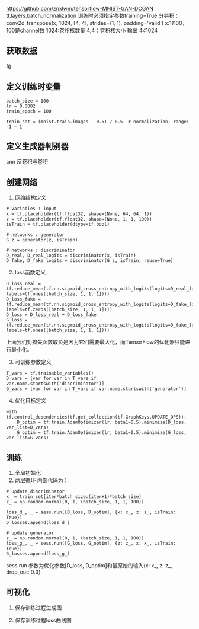 https://github.com/znxlwm/tensorflow-MNIST-GAN-DCGAN
tf.layers.batch_normalization 
训练时必须指定参数training=True
分卷积：
conv2d_transpose(x, 1024, [4, 4], strides=(1, 1), padding='valid')
x:1*1*100，100是channel数
1024:卷积核数量
4,4：卷积核大小
输出 4*4*1024

## 获取数据
略

## 定义训练时变量
```angular2html
batch_size = 100
lr = 0.0002
train_epoch = 100

train_set = (mnist.train.images - 0.5) / 0.5  # normalization; range: -1 ~ 1
```

## 定义生成器判别器
cnn 反卷积与卷积

## 创建网络
1. 网络结构定义
```angular2html
# variables : input
x = tf.placeholder(tf.float32, shape=(None, 64, 64, 1))
z = tf.placeholder(tf.float32, shape=(None, 1, 1, 100))
isTrain = tf.placeholder(dtype=tf.bool)

# networks : generator
G_z = generator(z, isTrain)

# networks : discriminator
D_real, D_real_logits = discriminator(x, isTrain)
D_fake, D_fake_logits = discriminator(G_z, isTrain, reuse=True)
```

2. loss函数定义
```angular2html
D_loss_real = tf.reduce_mean(tf.nn.sigmoid_cross_entropy_with_logits(logits=D_real_logits, labels=tf.ones([batch_size, 1, 1, 1])))
D_loss_fake = tf.reduce_mean(tf.nn.sigmoid_cross_entropy_with_logits(logits=D_fake_logits, labels=tf.zeros([batch_size, 1, 1, 1])))
D_loss = D_loss_real + D_loss_fake
G_loss = tf.reduce_mean(tf.nn.sigmoid_cross_entropy_with_logits(logits=D_fake_logits, labels=tf.ones([batch_size, 1, 1, 1])))
```
上面我们对损失函数取负是因为它们需要最大化，而TensorFlow的优化器只能进行最小化。

3. 可训练参数定义
```angular2html
T_vars = tf.trainable_variables()
D_vars = [var for var in T_vars if var.name.startswith('discriminator')]
G_vars = [var for var in T_vars if var.name.startswith('generator')]
```

4. 优化目标定义
```angular2html
with tf.control_dependencies(tf.get_collection(tf.GraphKeys.UPDATE_OPS)):
    D_optim = tf.train.AdamOptimizer(lr, beta1=0.5).minimize(D_loss, var_list=D_vars)
    G_optim = tf.train.AdamOptimizer(lr, beta1=0.5).minimize(G_loss, var_list=G_vars)
```

## 训练
1. 全局初始化
2. 两层循环
内部代码为：
```angular2html
# update discriminator
x_ = train_set[iter*batch_size:(iter+1)*batch_size]
z_ = np.random.normal(0, 1, (batch_size, 1, 1, 100))

loss_d_, _ = sess.run([D_loss, D_optim], {x: x_, z: z_, isTrain: True})
D_losses.append(loss_d_)

# update generator
z_ = np.random.normal(0, 1, (batch_size, 1, 1, 100))
loss_g_, _ = sess.run([G_loss, G_optim], {z: z_, x: x_, isTrain: True})
G_losses.append(loss_g_)
```
sess.run 参数为优化参数[D_loss, D_optim]和最原始的输入{x: x_, z: z_, drop_out: 0.3}

## 可视化
1. 保存训练过程生成图

2. 保存训练过程loss曲线图